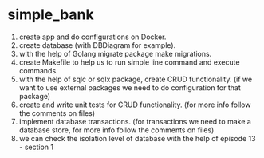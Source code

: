 # simple_bank
1. create app and do configurations on Docker.
2. create database (with DBDiagram for example).
3. with the help of Golang migrate package make migrations.
4. create Makefile to help us to run simple line command and execute commands.
5. with the help of sqlc or sqlx package, create CRUD functionality. (if we want to use external packages we need to do configuration for that package)
6. create and write unit tests for CRUD functionality. (for more info follow the comments on files)
7. implement database transactions. (for transactions we need to make a database store, for more info follow the comments on files)
8. we can check the isolation level of database with the help of episode 13 - section 1
